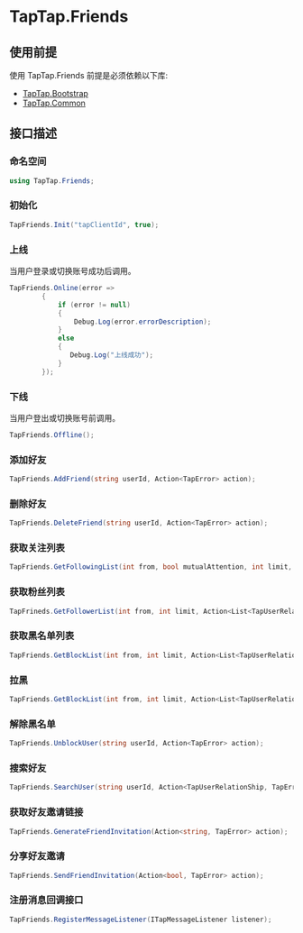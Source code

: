 # TapTap.Friends

## 使用前提

使用 TapTap.Friends 前提是必须依赖以下库:
* [TapTap.Bootstrap](https://github.com/TapTap/TapBootstrap-Unity.git)
* [TapTap.Common](https://github.com/TapTap/TapCommon-Unity.git)

## 接口描述

### 命名空间
```c#
using TapTap.Friends;
```
### 初始化
```cs
TapFriends.Init("tapClientId", true);
```
### 上线
当用户登录或切换账号成功后调用。

```cs
TapFriends.Online(error =>
        {
            if (error != null)
            {
                Debug.Log(error.errorDescription);
            }
            else
            {
               Debug.Log("上线成功");
            }
        });
```
### 下线
当用户登出或切换账号前调用。

```cs
TapFriends.Offline();

```
### 添加好友

```c#
TapFriends.AddFriend(string userId, Action<TapError> action);
```

### 删除好友
```c#
TapFriends.DeleteFriend(string userId, Action<TapError> action);
```

### 获取关注列表
```c#
TapFriends.GetFollowingList(int from, bool mutualAttention, int limit, Action<List<TapUserRelationShip>, TapError> action);
```

### 获取粉丝列表
```c#
TapFrineds.GetFollowerList(int from, int limit, Action<List<TapUserRelationShip>, TapError> action);
```

### 获取黑名单列表
```c#
TapFriends.GetBlockList(int from, int limit, Action<List<TapUserRelationShip>, TapError> action);
```

### 拉黑
```c#
TapFriends.GetBlockList(int from, int limit, Action<List<TapUserRelationShip>, TapError> action);
```

### 解除黑名单
```c#
TapFriends.UnblockUser(string userId, Action<TapError> action);
```

### 搜索好友
```c#
TapFriends.SearchUser(string userId, Action<TapUserRelationShip, TapError> action);
```
### 获取好友邀请链接
```c#
TapFriends.GenerateFriendInvitation(Action<string, TapError> action);
```
### 分享好友邀请
```c#
TapFriends.SendFriendInvitation(Action<bool, TapError> action);
```
### 注册消息回调接口
```c#
TapFriends.RegisterMessageListener(ITapMessageListener listener);
```

